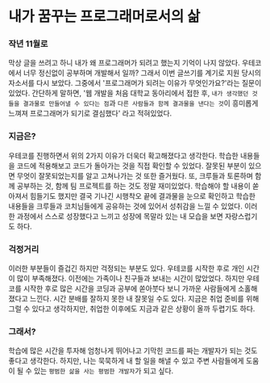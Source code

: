 # 내가 꿈꾸는 프로그래머로서의 삶

### 작년 11월로

막상 글을 쓰려고 하니 내가 왜 프로그래머가 되려고 했는지 기억이 나지 않았다. 우테코에서 너무 정신없이 공부하며 개발해서 일까? 그래서 이번 글쓰기를 계기로 지원 당시의 자소서를 다시 보았다. 그중에서 '프로그래머가 되려는 이유가 무엇인가요?'라는 질문이 있었다. 간단하게 말하면, '웹 개발을 처음 대학교 동아리에서 접한 후, `내가 생각했던 것들을 결과물로 만들어낼 수 있다는 점`과 `다른 사람들과 함께 결과물을 낸다는 것`이 흥미롭게 느껴져 프로그래머가 되기로 결심했다' 라고 적혀있었다. 

### 지금은?

우테코를 진행하면서 위의 2가지 이유가 더욱더 확고해졌다고 생각한다. 학습한 내용들을 코드에 적용해보고 코드가 돌아가는 것을 직접 확인할 수 있었다. 잘못된 부분이 있으면 무엇이 잘못되었는지를 알고 고쳐나가는 것 또한 즐거웠다. 또, 크루들과 토론하며 함께 공부하는 것, 함께 팀 프로젝트를 하는 것도 정말 재미있었다. 학습해야 할 내용이 쏟아져서 힘들기도 했지만 결국 기나긴 시행착오 끝에 결과물을 눈으로 확인하고 학습한 내용들을 크루들과 코치님들에게 공유하는 것에 있어서 성취감을 느낄 수 있었다. 이러한 과정에서 스스로 성장했다고 느끼고 성장에 목말라 있는 내 모습을 보면 자랑스럽기도 하다.

### 걱정거리

이러한 부분들이 즐겁긴 하지만 걱정되는 부분도 있다. 우테코를 시작한 후로 개인 시간이 많이 부족해졌다. 이전에는 가족이나 친구들과 보내는 시간이 많았었다. 하지만 우테코를 시작한 후로 많은 시간을 코딩과 공부에 쏟아붓다 보니 가까운 사람들에게 소홀해졌다고 느낀다. 시간 분배를 잘하지 못한 내 잘못일 수도 있다. 지금은 취업 준비를 위해 그럴 수 있다고 생각하지만, 취업한 이후에도 지금과 같은 상황이 올까 두렵기도 하다. 

### 그래서?

학습에 많은 시간을 투자해 엄청나게 뛰어나고 기막힌 코드를 짜는 개발자가 되는 것도 좋다고 생각한다. 하지만, 나는 묵묵하게 내 할 일을 해낼 수 있고 주변 사람들에게 도움이 될 수 있는 `평범한 삶을 사는 평범한 개발자`가 되고 싶다.

